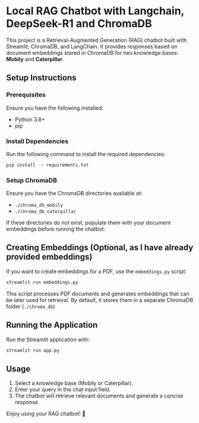 # Local RAG Chatbot with Langchain, DeepSeek-R1 and ChromaDB

This project is a Retrieval-Augmented Generation (RAG) chatbot built with Streamlit, ChromaDB, and LangChain. It provides responses based on document embeddings stored in ChromaDB for two knowledge bases: **Mobily** and **Caterpillar**.

## Setup Instructions

### Prerequisites

Ensure you have the following installed:

- Python 3.8+
- pip

### Install Dependencies

Run the following command to install the required dependencies:

```sh
pip install -r requirements.txt
```

### Setup ChromaDB

Ensure you have the ChromaDB directories available at:

- `./chroma_db_mobily`
- `./chroma_db_caterpillar`

If these directories do not exist, populate them with your document embeddings before running the chatbot.


## Creating Embeddings (Optional, as I have already provided embeddings)

If you want to create embeddings for a PDF, use the `embeddings.py` script:

```sh
streamlit run embeddings.py
```

This script processes PDF documents and generates embeddings that can be later used for retrieval. By default, it stores them in a separate ChromaDB folder (`./chroma_db`)


## Running the Application

Run the Streamlit application with:

```sh
streamlit run app.py
```


## Usage

1. Select a knowledge base (Mobily or Caterpillar).
2. Enter your query in the chat input field.
3. The chatbot will retrieve relevant documents and generate a concise response.

Enjoy using your RAG chatbot! 🚀

